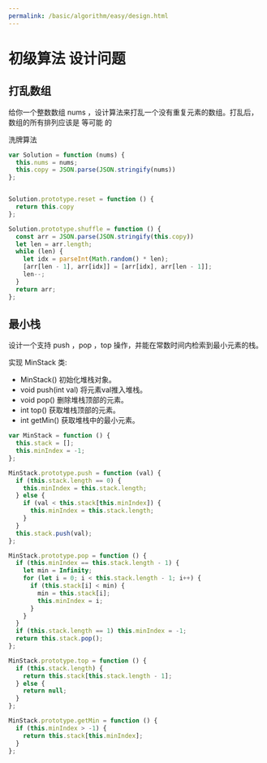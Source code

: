 ```yaml
---
permalink: /basic/algorithm/easy/design.html
---
```


# 初级算法 设计问题

## 打乱数组

给你一个整数数组 nums ，设计算法来打乱一个没有重复元素的数组。打乱后，数组的所有排列应该是 等可能 的

洗牌算法

```js
var Solution = function (nums) {
  this.nums = nums;
  this.copy = JSON.parse(JSON.stringify(nums))
};


Solution.prototype.reset = function () {
  return this.copy
};

Solution.prototype.shuffle = function () {
  const arr = JSON.parse(JSON.stringify(this.copy))
  let len = arr.length;
  while (len) {
    let idx = parseInt(Math.random() * len);
    [arr[len - 1], arr[idx]] = [arr[idx], arr[len - 1]];
    len--;
  }
  return arr;
};
```

## 最小栈

设计一个支持 push ，pop ，top 操作，并能在常数时间内检索到最小元素的栈。

实现 MinStack 类:

- MinStack() 初始化堆栈对象。
- void push(int val) 将元素val推入堆栈。
- void pop() 删除堆栈顶部的元素。
- int top() 获取堆栈顶部的元素。
- int getMin() 获取堆栈中的最小元素。

```js
var MinStack = function () {
  this.stack = [];
  this.minIndex = -1;
};

MinStack.prototype.push = function (val) {
  if (this.stack.length == 0) {
    this.minIndex = this.stack.length;
  } else {
    if (val < this.stack[this.minIndex]) {
      this.minIndex = this.stack.length;
    }
  }
  this.stack.push(val);
};

MinStack.prototype.pop = function () {
  if (this.minIndex == this.stack.length - 1) {
    let min = Infinity;
    for (let i = 0; i < this.stack.length - 1; i++) {
      if (this.stack[i] < min) {
        min = this.stack[i];
        this.minIndex = i;
      }
    }
  }
  if (this.stack.length == 1) this.minIndex = -1;
  return this.stack.pop();
};

MinStack.prototype.top = function () {
  if (this.stack.length) {
    return this.stack[this.stack.length - 1];
  } else {
    return null;
  }
};

MinStack.prototype.getMin = function () {
  if (this.minIndex > -1) {
    return this.stack[this.minIndex];
  }
};
```

